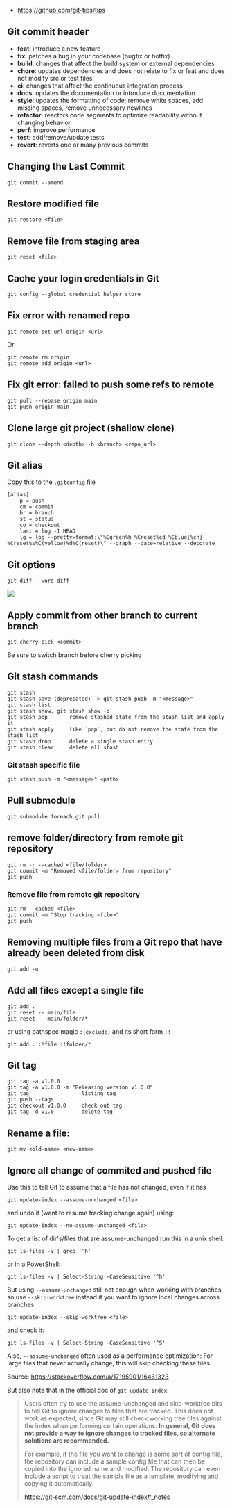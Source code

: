 - https://github.com/git-tips/tips

## Git commit header
- **feat**: introduce a new feature
- **fix**: patches a bug in your codebase (bugfix or hotfix)
- **build**: changes that affect the build system or external dependencies
- **chore**: updates dependencies and does not relate to fix or feat and does not modify src or test files.
- **ci**: changes that affect the continuous integration process
- **docs**: updates the documentation or introduce documentation
- **style**: updates the formatting of code; remove white spaces, add missing spaces, remove unnecessary newlines
- **refactor**: reactors code segments to optimize readability without changing behavior
- **perf**: improve performance
- **test**: add/remove/update tests
- **revert**: reverts one or many previous commits

## Changing the Last Commit
```git
git commit --amend
```

## Restore modified file 
```git
git restore <file>
```

## Remove file from staging area
```git
git reset <file>
```

## Cache your login credentials in Git

```git
git config --global credential helper store
```

## Fix error with renamed repo

```git
git remote set-url origin <url>
```
Or
```git
git remote rm origin
git remote add origin <url>
```

## Fix git error: failed to push some refs to remote

```git
git pull --rebase origin main
git push origin main
```

## Clone large git project (shallow clone)

```
git clone --depth <depth> -b <branch> <repo_url>
```


## Git alias

Copy this to the `.gitconfig` file

```git
[alias]
	p = push
	cm = commit
	br = branch
	st = status
	co = checkout
	last = log -1 HEAD
	lg = log --pretty=format:\"%Cgreen%h %Creset%cd %Cblue[%cn] %Creset%s%C(yellow)%d%C(reset)\" --graph --date=relative --decorate
```

## Git options

```git
git diff --word-diff
```
![](https://blog.gitbutler.com/content/images/size/w1000/2024/02/CleanShot-2024-02-08-at-08.19.28@2x.png)

## Apply commit from other branch to current branch

```git
git cherry-pick <commit>
```

Be sure to switch branch before cherry picking


## Git stash commands
```git
git stash
git stash save (deprecated) -> git stash push -m "<message>"
git stash list
git stash show, git stash show -p
git stash pop  		remove stashed state from the stash list and apply it
git stash apply		like `pop`, but do not remove the state from the stash list
git stash drop 		delete a single stash entry
git stash clear 	delete all stash
```

### Git stash specific file
```git
git stash push -m "<message>" <path>
```

## Pull submodule
```git
git submodule foreach git pull
```

## remove folder/directory from remote git repository

```git
git rm -r --cached <file/folder>
git commit -m "Removed <file/folder> from repository"
git push
```

### Remove file from remote git repository
```git
git rm --cached <file>
git commit -m "Stop tracking <file>"
git push
```

## Removing multiple files from a Git repo that have already been deleted from disk

```git
git add -u
```

## Add all files except a single file
```git
git add .
git reset -- main/file
git reset -- main/folder/*
```
or using pathspec magic `:(exclude)` and its short form `:!`
```git
git add . :!file :!folder/*
```

## Git tag
```git
git tag -a v1.0.0
git tag -a v1.0.0 -m "Releasing version v1.0.0"
git tag					listing tag
git push --tags
git checkout v1.0.0   	check out tag
git tag -d v1.0			delete tag
```

## Rename a file:
```git
git mv <old-name> <new-name>
```

## Ignore all change of commited and pushed file
Use this to tell Git to assume that a file has not changed, even if it has
```git
git update-index --assume-unchanged <file>
```
and undo it (want to resume tracking change again) using:
```
git update-index --no-assume-unchanged <file>
```

To get a list of dir's/files that are assume-unchanged run this in a unix shell:
```git
git ls-files -v | grep '^h'
```

or in a PowerShell:
```git
git ls-files -v | Select-String -CaseSensitive '^h'
```

But using `--assume-unchanged` still not enough when working with branches, so use `--skip-worktree` instead if you want to ignore local changes across branches
```git
git update-index --skip-worktree <file>
```
and check it:
```git
git ls-files -v | Select-String -CaseSensitive '^S'
```

Also, `--assume-unchanged` often used as a performance optimization: For large files that never actually change, this will skip checking these files.


Source: https://stackoverflow.com/a/17195901/16461323

But also note that in the official doc of `git update-index`:
> Users often try to use the assume-unchanged and skip-worktree bits to tell Git to ignore changes to files that are tracked. This does not work as expected, since Git may still check working tree files against the index when performing certain operations. **In general, Git does not provide a way to ignore changes to tracked files, so alternate solutions are recommended.**
> 
> For example, if the file you want to change is some sort of config file, the repository can include a sample config file that can then be copied into the ignored name and modified. The repository can even include a script to treat the sample file as a template, modifying and copying it automatically.
>
> https://git-scm.com/docs/git-update-index#_notes

